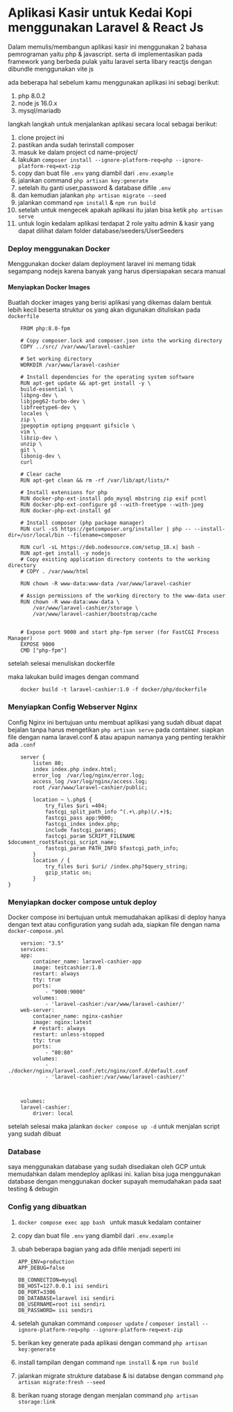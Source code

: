 # Aplikasi Kasir untuk Kedai Kopi menggunakan Laravel & React Js

Dalam memulis/membangun aplikasi kasir ini menggunakan 2 bahasa pemrograman yaitu php & javascript. serta di implementasikan pada framework yang berbeda pulak yaitu laravel serta libary reactjs dengan dibundle menggunakan vite js

ada beberapa hal sebelum kamu menggunakan aplikasi ini sebagi berikut:

1. php 8.0.2
2. node js 16.0.x
3. mysql/mariadb

langkah langkah untuk menjalankan aplikasi secara local sebagai berikut:

1. clone project ini
2. pastikan anda sudah terinstall composer
3. masuk ke dalam project cd name-project/
4. lakukan `composer install --ignore-platform-req=php --ignore-platform-req=ext-zip`
5. copy dan buat file `.env` yang diambil dari `.env.example`
6. jalankan command `php artisan key:generate`
7. setelah itu ganti user,password & database difile `.env`
8. dan kemudian jalankan `php artisan migrate --seed`
9. jalankan command `npm install` & `npm run build`
10. setelah untuk mengecek apakah aplikasi itu jalan bisa ketik `php artisan serve`
11. untuk login kedalam aplikasi terdapat 2 role yaitu admin & kasir yang dapat dilihat dalam folder database/seeders/UserSeeders

### Deploy menggunakan Docker

Menggunakan docker dalam deployment laravel ini memang tidak segampang nodejs karena banyak yang harus dipersiapakan secara manual

#### Menyiapkan Docker Images

Buatlah docker images yang berisi aplikasi yang dikemas dalam bentuk lebih kecil beserta struktur os yang akan digunakan dituliskan pada `dockerfile`

```
    FROM php:8.0-fpm

    # Copy composer.lock and composer.json into the working directory
    COPY ../src/ /var/www/laravel-cashier

    # Set working directory
    WORKDIR /var/www/laravel-cashier

    # Install dependencies for the operating system software
    RUN apt-get update && apt-get install -y \
    build-essential \
    libpng-dev \
    libjpeg62-turbo-dev \
    libfreetype6-dev \
    locales \
    zip \
    jpegoptim optipng pngquant gifsicle \
    vim \
    libzip-dev \
    unzip \
    git \
    libonig-dev \
    curl

    # Clear cache
    RUN apt-get clean && rm -rf /var/lib/apt/lists/*

    # Install extensions for php
    RUN docker-php-ext-install pdo_mysql mbstring zip exif pcntl
    RUN docker-php-ext-configure gd --with-freetype --with-jpeg
    RUN docker-php-ext-install gd

    # Install composer (php package manager)
    RUN curl -sS https://getcomposer.org/installer | php -- --install-dir=/usr/local/bin --filename=composer

    RUN curl -sL https://deb.nodesource.com/setup_18.x| bash -
    RUN apt-get install -y nodejs
    # Copy existing application directory contents to the working directory
    # COPY . /var/www/html

    RUN chown -R www-data:www-data /var/www/laravel-cashier

    # Assign permissions of the working directory to the www-data user
    RUN chown -R www-data:www-data \
        /var/www/laravel-cashier/storage \
        /var/www/laravel-cashier/bootstrap/cache


    # Expose port 9000 and start php-fpm server (for FastCGI Process Manager)
    EXPOSE 9000
    CMD ["php-fpm"]
```

setelah selesai menuliskan dockerfile

maka lakukan build images dengan command

```
    docker build -t laravel-cashier:1.0 -f docker/php/dockerfile
```

### Menyiapkan Config Webserver Nginx

Config Nginx ini bertujuan untu membuat aplikasi yang sudah dibuat dapat bejalan tanpa harus mengetikan `php artisan serve` pada container. siapkan file dengan nama laravel.conf & atau apapun namanya yang penting terakhir ada `.conf`

```
    server {
        listen 80;
        index index.php index.html;
        error_log  /var/log/nginx/error.log;
        access_log /var/log/nginx/access.log;
        root /var/www/laravel-cashier/public;

        location ~ \.php$ {
            try_files $uri =404;
            fastcgi_split_path_info ^(.+\.php)(/.+)$;
            fastcgi_pass app:9000;
            fastcgi_index index.php;
            include fastcgi_params;
            fastcgi_param SCRIPT_FILENAME $document_root$fastcgi_script_name;
            fastcgi_param PATH_INFO $fastcgi_path_info;
        }
        location / {
            try_files $uri $uri/ /index.php?$query_string;
            gzip_static on;
        }
}
```

### Menyiapkan docker compose untuk deploy

Docker compose ini bertujuan untuk memudahakan aplikasi di deploy hanya dengan text atau configuration yang sudah ada, siapkan file dengan nama `docker-compose.yml`

```
    version: "3.5"
    services:
    app:
        container_name: laravel-cashier-app
        image: testcashier:1.0
        restart: always
        tty: true
        ports:
            - "9000:9000"
        volumes:
            - 'laravel-cashier:/var/www/laravel-cashier/'
    web-server:
        container_name: nginx-cashier
        image: nginx:latest
        # restart: always
        restart: unless-stopped
        tty: true
        ports:
            - "80:80"
        volumes:
            - ./docker/nginx/laravel.conf:/etc/nginx/conf.d/default.conf
            - 'laravel-cashier:/var/www/laravel-cashier/'



    volumes:
    laravel-cashier:
        driver: local
```

setelah selesai maka jalankan `docker compose up -d` untuk menjalan script yang sudah dibuat

### Database

saya menggunakan database yang sudah disediakan oleh GCP untuk memudahkan dalam mendeploy aplikasi ini. kalian bisa juga menggunakan database dengan menggunakan docker supayah memudahakan pada saat testing & debugin

### Config yang dibuatkan

1. `docker compose exec app bash ` untuk masuk kedalam container
2. copy dan buat file `.env` yang diambil dari `.env.example`
3. ubah beberapa bagian yang ada difile menjadi seperti ini

   ```
   APP_ENV=production
   APP_DEBUG=false

   DB_CONNECTION=mysql
   DB_HOST=127.0.0.1 isi sendiri
   DB_PORT=3306
   DB_DATABASE=laravel isi sendiri
   DB_USERNAME=root isi sendiri
   DB_PASSWORD= isi sendiri
   ```

4. setelah gunakan command `composer update` / `composer install --ignore-platform-req=php --ignore-platform-req=ext-zip`
5. berikan key generate pada aplikasi dengan command `php artisan key:generate`
6. install tampilan dengan command `npm install` & `npm run build`
7. jalankan migrate strukture database & isi databse dengan command `php artisan migrate:fresh --seed`
8. berikan ruang storage dengan menjalan command `php artisan storage:link`
